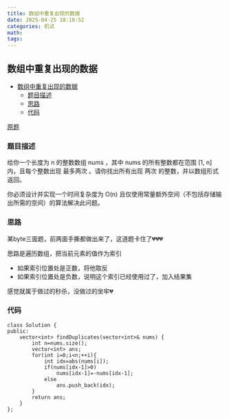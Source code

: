 ```yaml
---
title: 数组中重复出现的数据
date: 2025-04-25 18:10:52
categories: 机试
math:
tags:
---
```

## 数组中重复出现的数据

<!-- TOC -->

- [数组中重复出现的数据](#数组中重复出现的数据)
    - [题目描述](#题目描述)
    - [思路](#思路)
    - [代码](#代码)

<!-- /TOC -->

[原题](https://leetcode.cn/problems/find-all-duplicates-in-an-array/description/)


### 题目描述
给你一个长度为 n 的整数数组 nums ，其中 nums 的所有整数都在范围 [1, n] 内，且每个整数出现 最多两次 。请你找出所有出现 两次 的整数，并以数组形式返回。

你必须设计并实现一个时间复杂度为 O(n) 且仅使用常量额外空间（不包括存储输出所需的空间）的算法解决此问题。
### 思路
某byte三面题，前两面手撕都做出来了，这道题卡住了:broken_heart::broken_heart::broken_heart:

思路是遍历数组，把当前元素的值作为索引
- 如果索引位置处是正数，将他取反
- 如果索引位置处是负数，说明这个索引已经使用过了，加入结果集

感觉就属于做过的秒杀，没做过的坐牢:broken_heart:
### 代码
```
class Solution {
public:
    vector<int> findDuplicates(vector<int>& nums) {
        int n=nums.size();
        vector<int> ans;
        for(int i=0;i<n;++i){
            int idx=abs(nums[i]);
            if(nums[idx-1]>0)
                nums[idx-1]=-nums[idx-1];
            else
                ans.push_back(idx);
        }
        return ans;
    }
};

```